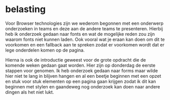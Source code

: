 # belasting

Voor Browser technologies zijn we wederom begonnen met een onderwerp onderzoeken in teams en deze aan de andere teams te
presenteren. Hierbij heb ik onderzoek gedaan naar fonts en wat de mogelijke reden zou zijn waarom fonts niet kunnen laden.
Ook vooral wat je eraan kan doen om dit te voorkomen en een fallback aan te spreken zodat er voorkomen wordt dat er lege
onderdelen komen op de pagina. 

Hierna is ook de introductie geweest voor de grote opdracht die de komende weken gedaan gaat worden. Hier zijn op donderdag
de eerste stappen voor genomen. Ik heb onderzoek gedaan naar forms maar wilde hier niet te lang in blijven hangen en 
al een beetje beginnen met een opzet en stuk voor stuk elementen op een pagina gaan krijgen zodat ik dit kan beginnen met 
stylen en gaandeweg nog onderzoek kan doen naar andere dingen als het niet lukt. 
